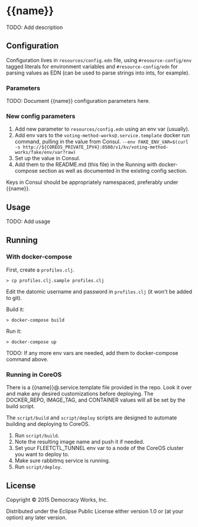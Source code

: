 # {{name}}

TODO: Add description

## Configuration

Configuration lives in `resources/config.edn` file, using `#resource-config/env`
tagged literals for environment variables and `#resource-config/edn` for parsing
values as EDN (can be used to parse strings into ints, for example).

### Parameters

TODO: Document {{name}} configuration parameters here.

### New config parameters

1. Add new parameter to `resources/config.edn` using an env var (usually).
1. Add env vars to the `voting-method-works@.service.template` docker run
command, pulling in the value from Consul.
    `--env FAKE_ENV_VAR=$(curl -s http://${COREOS_PRIVATE_IPV4}:8500/v1/kv/voting-method-works/fake/env/var?raw)`
1. Set up the value in Consul.
1. Add them to the README.md (this file) in the Running with
docker-compose section as well as documented in the existing config section.

Keys in Consul should be appropriately namespaced, preferably under {{name}}.

## Usage

TODO: Add usage

## Running

### With docker-compose

First, create a `profiles.clj`.

```
> cp profiles.clj.sample profiles.clj
```

Edit the datomic username and password in `profiles.clj` (it won't be
added to git).

Build it:

```
> docker-compose build
```

Run it:

```
> docker-compose up
```

TODO: If any more env vars are needed, add them to docker-compose command above.

### Running in CoreOS

There is a {{name}}@.service.template file provided in the repo. Look
it over and make any desired customizations before deploying. The
DOCKER_REPO, IMAGE_TAG, and CONTAINER values will all be set by the
build script.

The `script/build` and `script/deploy` scripts are designed to
automate building and deploying to CoreOS.

1. Run `script/build`.
1. Note the resulting image name and push it if needed.
1. Set your FLEETCTL_TUNNEL env var to a node of the CoreOS cluster
   you want to deploy to.
1. Make sure rabbitmq service is running.
1. Run `script/deploy`.

## License

Copyright © 2015 Democracy Works, Inc.

Distributed under the Eclipse Public License either version 1.0 or (at
your option) any later version.
